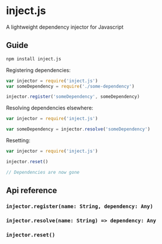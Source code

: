 # inject.js

A lightweight dependency injector for Javascript

## Guide

```bash
npm install inject.js
```

Registering dependencies:

```js
var injector = require('inject.js')
var someDependency = require('./some-dependency')

injector.register('someDependency', someDependency)
```

Resolving dependencies elsewhere:

```js
var injector = require('inject.js')

var someDependency = injector.resolve('someDependency')
```

Resetting:

```js
var injector = require('inject.js')

injector.reset()

// Dependencies are now gone
```

## Api reference

### `injector.register(name: String, dependency: Any)`
### `injector.resolve(name: String) => dependency: Any`
### `injector.reset()`
